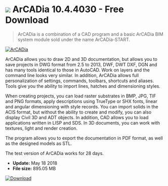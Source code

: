 # ![](https://cdn.softexe.net/static/icon/0/arcadia-10251.png) ArCADia 10.4.4030 - Free Download

> ArCADia is a combination of a CAD program and a basic ArCADia BIM system module sold under the name ArCADia-START.

[![ArCADia](https://gallery.dpcdn.pl/imgc/Tools/69055/g_-_420x350_1.5_-_x20160629132020_0.png)](https://softexe.net/win/multimedia/cad/arcadia:pRbep.html)

ArCADia allows you to draw 2D and 3D documentation, but allows you to save projects in DWG format from 2.5 to 2013, DWF, DWT DXF, DGN and has many tools identical to those in AutoCAD. Work on layers and the command line looks very similar. In addition, ArCADia allows full personalization of settings, commands, toolbars, shortcuts and aliases. Tools give you the ability to import lines, hatches and dimensioning styles.
 
 When creating projects, you can load raster substrates in BMP, JPG, TIF and PNG formats, apply descriptions using TrueType or SHX fonts, linear and angular dimensioning with style records. You can import solids in the ACIS format, but without the ability to create and modify, you can also display Civil 3D and ADT objects. In addition, CAD allows you to load applications written in LISP and SDS. In 3D documents, you can work with textures, light and render creation.
 
 The program allows you to export the documentation in PDF format, as well as the designed models as STL. 
 
 
 The test version of ArCADia works for 28 days.


- **Update:** May 18 2018
- **File size:** 895.05 MB

[![Download](https://cdn.softexe.net/static/img/download.png)](https://softexe.net/win/multimedia/cad/arcadia:pRbep.html)

